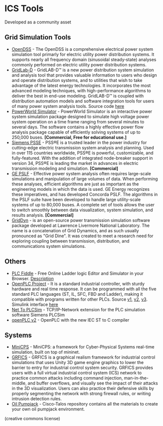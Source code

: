 # ICS Tools

Developed as a community asset

## Grid Simulation Tools

* [OpenDSS](http://smartgrid.epri.com/SimulationTool.aspx) - The OpenDSS is a comprehensive electrical power system simulation tool primarly for electric utility power distribution systems. It supports nearly all frequency domain (sinusoidal steady‐state) analyses commonly performed on electric utility power distribution systems.
* [GridLab-D](http://www.gridlabd.org) - GridLAB-D™ is a new power distribution system simulation and analysis tool that provides valuable information to users who design and operate distribution systems, and to utilities that wish to take advantage of the latest energy technologies. It incorporates the most advanced modeling techniques, with high-performance algorithms to deliver the best in end-use modeling. GridLAB-D™ is coupled with distribution automation models and software integration tools for users of many power system analysis tools. Source code [here](https://github.com/gridlab-d/gridlab-d)
* [PowerWorld Simulator](http://www.powerworld.com) - PowerWorld Simulator is an interactive power system simulation package designed to simulate high voltage power system operation on a time frame ranging from several minutes to several days. The software contains a highly effective power flow analysis package capable of efficiently solving systems of up to 250,000 buses. **[Commercial, Free for educational use.]**
* [Siemens PSSE](http://w3.siemens.com/smartgrid/global/en/products-systems-solutions/software-solutions/planning-data-management-software/planning-simulation/pages/pss-e.aspx) - PSS®E is a trusted leader in the power industry for cutting-edge electric transmission system analysis and planning. Used in over 115 countries worldwide, PSS®E is powerful, customizable, and fully-featured. With the addition of integrated node-breaker support in version 34, PSS®E is leading the market in advances in electric transmission modeling and simulation. **[Commercial]**
* [GE PSLF](http://www.geenergyconsulting.com/practice-area/software-products/pslf) - Effective power system analysis often requires large-scale simulations and manipulation of large volumes of data. When performing these analyses, efficient algorithms are just as important as the engineering models in which the data is used. GE Energy recognizes these imperatives, and has developed Concorda PSLF. The algorithms in the PSLF suite have been developed to handle large utility-scale systems of up to 80,000 buses. A complete set of tools allows the user to switch smoothly between data visualization, system simulation, and results analysis. **[Commercial]**
* [GridDyn](https://github.com/llnl/griddyn) - is an open-source power transmission simulation software package developed at Lawrence Livermore National Laboratory. The name is a concatenation of Grid Dynamics, and as such usually pronounced as "Grid Dine". It was created to meet a research need for exploring coupling between transmission, distribution, and communications system simulations.

## Others

* [PLC Fiddle](http://www.plcfiddle.com/) - Free Online Ladder logic Editor and Simulator in your Browser. [Description](http://accautomation.ca/plc-fiddle-online-editor-and-simulator-in-your-browser)
* [OpenPLC Project](http://www.openplcproject.com/) - It is a standard industrial controller, with sturdy hardware and real time response. It can be programmed with all the five standard PLC languages (ST, IL, SFC, FBD and Ladder), making it compatible with programs written for other PLCs. Source [v1](https://github.com/thiagoralves/OpenPLC), [v2](https://github.com/thiagoralves/OpenPLC_v2), [v3](https://github.com/thiagoralves/OpenPLC_v3). Simulink interface [here](https://github.com/thiagoralves/OpenPLC_Simulink-Interface)
* [Net To PLCSim](https://sourceforge.net/projects/nettoplcsim/) - TCP/IP-Network extension for the PLC simulation software Siemens PLCSim
* [openPLC v2](https://github.com/thiagoralves/OpenPLC_v2) - OpenPLC with the new IEC ST to C compiler

## Systems

* [MiniCPS](https://github.com/scy-phy/minicps) - MiniCPS: a framework for Cyber-Physical Systems real-time simulation, built on top of mininet.
* [GRFICS](https://github.com/djformby/GRFICS) - GRFICS is a graphical realism framework for industrial control simulations that uses Unity 3D game engine graphics to lower the barrier to entry for industrial control system security. GRFICS provides users with a full virtual industrial control system (ICS) network to practice common attacks including command injection, man-in-the-middle, and buffer overflows, and visually see the impact of their attacks in the 3D visualization. Users can also practice their defensive skills by properly segmenting the network with strong firewall rules, or writing intrusion detection rules.
* [Oil Pumpjack](https://github.com/Cisco-Talos/oil-pumpjack) - Cisco-Talos repository contains all the materials to create your own oil pumpjack environment.

(creative commons license)

